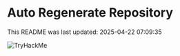 # Auto Regenerate Repository

This README was last updated: 2025-04-22 07:09:35

 ![TryHackMe](https://tryhackme.com/badge/533634)